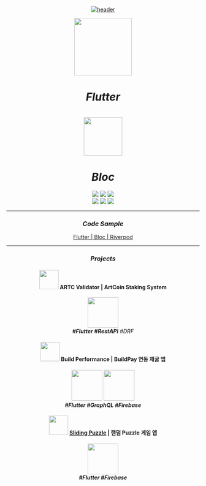 <div align=center>
  
  [![header](https://capsule-render.vercel.app/api?type=venom&height=300&color=gradient&text=CDGDG&textBg=false&fontColor=#FFFFFF&reversal=false&section=header&fontAlignY=50)](https://cdgdg.github.io)
  
  <img src="https://storage.googleapis.com/cms-storage-bucket/0dbfcc7a59cd1cf16282.png" height=150><h1>***Flutter***</h1>
  <br>
  <img src="https://bloclibrary.dev/_astro/bloc.DJLDGT9c_TyIw4.svg" height=100><h1>***Bloc***</h1>

  <img src="https://img.shields.io/badge/Dart-0175C2?style=for-the-badge&logo=Dart&logoColor=white">
  <img src="https://img.shields.io/badge/Android-34A853?style=for-the-badge&logo=Android&logoColor=white">
  <img src="https://img.shields.io/badge/Ios-000000?style=for-the-badge&logo=Ios&logoColor=white">
  <br>
  <img src="https://img.shields.io/badge/vscode-007ACC?style=for-the-badge&logo=Visual Studio Code&logoColor=white">
  <img src="https://img.shields.io/badge/androidstudio-3DDC84?style=for-the-badge&logo=Android Studio&logoColor=white">
  <img src="https://img.shields.io/badge/firebase-FFCA28?style=for-the-badge&logo=firebase&logoColor=white">
  

<!--   
  <h3>🐢Stack🐢</h3>
  
  <img src="https://img.shields.io/badge/Python-3776AB?style=for-the-badge&logo=Python&logoColor=white">
  <img src="https://img.shields.io/badge/Java-Orange?style=for-the-badge&logo=Java&logoColor=white">
  <img src="https://img.shields.io/badge/Android-3DDC84?style=for-the-badge&logo=Android&logoColor=white">
  <br>
  <img src="https://img.shields.io/badge/HTML5-E34F26?style=for-the-badge&logo=HTML5&logoColor=white">
  <img src="https://img.shields.io/badge/CSS3-1572B6?style=for-the-badge&logo=CSS3&logoColor=white">
  <img src="https://img.shields.io/badge/JavaScript-F7DF1E?style=for-the-badge&logo=JavaScript&logoColor=white">
  <br>
  <img src="https://img.shields.io/badge/Numpy-013243?style=for-the-badge&logo=Numpy&logoColor=white">
  <img src="https://img.shields.io/badge/pandas-150458?style=for-the-badge&logo=pandas&logoColor=white">
  <img src="https://img.shields.io/badge/TensorFlow-FF6F00?style=for-the-badge&logo=TensorFlow&logoColor=white">
  <br>
  <img src="https://img.shields.io/badge/django-092E20?style=for-the-badge&logo=django&logoColor=white">
  <img src="https://img.shields.io/badge/PyQT-41CD52?style=for-the-badge&logo=qt&logoColor=white">
  <img src="https://img.shields.io/badge/spring-6DB33F?style=for-the-badge&logo=spring&logoColor=white">
  <br>
  <img src="https://img.shields.io/badge/mysql-4479A1?style=for-the-badge&logo=mysql&logoColor=white">
  <img src="https://img.shields.io/badge/sqlite-003B57?style=for-the-badge&logo=sqlite&logoColor=white">
  <img src="https://img.shields.io/badge/oracle-F80000?style=for-the-badge&logo=oracle&logoColor=white">
  <img src="https://img.shields.io/badge/firebase-FFCA28?style=for-the-badge&logo=firebase&logoColor=white">
  <br>
  <img src="https://img.shields.io/badge/eclipse-2C2255?style=for-the-badge&logo=eclipse&logoColor=white">
  <img src="https://img.shields.io/badge/pycharm-000000?style=for-the-badge&logo=pycharm&logoColor=white">
  <img src="https://img.shields.io/badge/vscode-007ACC?style=for-the-badge&logo=Visual Studio Code&logoColor=white">
  <img src="https://img.shields.io/badge/jupyter-F37626?style=for-the-badge&logo=jupyter&logoColor=white"> -->

  <hr>

  ### ***Code Sample***
  [Flutter | Bloc | Riverpod]("https://github.com/CDGDG/cdgdg_flutter_code")

  <hr>
  
  ### ***Projects***

  #### <img height=50 src="https://play-lh.googleusercontent.com/VcDQTiN1953vY4HEMtO18-pMzrN6wPVr5LYs2vsUI7V_-dZYUy2_jexE4Mm0RpDKzjFq=w240-h480-rw"> ARTC Validator | ArtCoin Staking System
  [<img height=80 src="https://play.google.com/intl/en_us/badges/static/images/badges/ko_badge_web_generic.png"/>](https://play.google.com/store/apps/details?id=com.gnc_solution.art_validator)  
  ***#Flutter #RestAPI*** *#DRF*
  <br>
  #### <img height=50 src="https://play-lh.googleusercontent.com/afIjh-Rx9_8UDr9fMI14NyhC1ANJyuuO0XK0_m-jey0cK1COU7d6ZPlBAQIf4opxOHnu=w240-h480-rw"> Build Performance | BuildPay 연동 채굴 앱
  [<img height=80 src="https://play.google.com/intl/en_us/badges/static/images/badges/ko_badge_web_generic.png"/>](https://play.google.com/store/apps/details?id=it.buildtec.build_mining)
  [<img height=80 src="https://tools.applemediaservices.com/api/badges/download-on-the-app-store/black/ko-kr?amp;releaseDate=1644105600"/>](https://apps.apple.com/us/app/build-mining/id1599944362?itsct=apps_box_badge&amp;itscg=30200)  
  ***#Flutter #GraphQL #Firebase***
  <br>
  #### <img height=50 src="https://play-lh.googleusercontent.com/NUaglF-hbRrv35WOpGL9goOROkfL6miNXNVoIYQil0jjq40jdH2a33YCjVNoMaFRVCk=w240-h480-rw"> [Sliding Puzzle](https://github.com/CDGDG/sliding_puzzle) | 랜덤 Puzzle 게임 앱
  [<img height=80 src="https://play.google.com/intl/en_us/badges/static/images/badges/ko_badge_web_generic.png"/>](https://play.google.com/store/apps/details?id=com.cdgdg.sliding_puzzle)  
  ***#Flutter #Firebase***
  
  <!-- #### [🥑Akbocado(악보카도)](https://github.com/CDGDG/Akbocado) | 악보 정보 분석 OCR 사이트
  *#OCR #Deep Learning #TensorFlow #OpenCV #Django*
  <br><br>
  #### [🥭MANGO(망고)](https://github.com/CDGDG/MANGO) | 음악 스트리밍, 검색, 추천 챗봇
  *#Machine Learning #Deep Learning #TensorFlow #Django #Flask*
  <br><br>
  #### [📙[‘Our’, ‘Project’, ‘Diary’]](https://github.com/CDGDG/OPD_Project2) | 개발자들의 실력 향상을 위한 프로젝트 모집 및 기록 커뮤니티
  *#Django #MySQL #Python #AJAX #Bootstrap #jQuery*
  -->
<div align=center>
